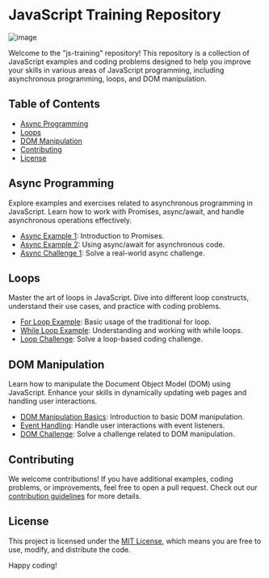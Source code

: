 # JavaScript Training Repository

![image](https://global.discourse-cdn.com/sitepoint/original/3X/b/5/b59a78e2ed76c705f3c0dcb300f3f222aefdcd99.png)

Welcome to the "js-training" repository! This repository is a collection of JavaScript examples and coding problems designed to help you improve your skills in various areas of JavaScript programming, including asynchronous programming, loops, and DOM manipulation.

## Table of Contents

- [Async Programming](#async-programming)
- [Loops](#loops)
- [DOM Manipulation](#dom-manipulation)
- [Contributing](#contributing)
- [License](#license)

## Async Programming

Explore examples and exercises related to asynchronous programming in JavaScript. Learn how to work with Promises, async/await, and handle asynchronous operations effectively.

- [Async Example 1](async-examples/example1.js): Introduction to Promises.
- [Async Example 2](async-examples/example2.js): Using async/await for asynchronous code.
- [Async Challenge 1](async-challenges/challenge1.js): Solve a real-world async challenge.

## Loops

Master the art of loops in JavaScript. Dive into different loop constructs, understand their use cases, and practice with coding problems.

- [For Loop Example](loop-examples/for-loop.js): Basic usage of the traditional for loop.
- [While Loop Example](loop-examples/while-loop.js): Understanding and working with while loops.
- [Loop Challenge](loop-challenges/challenge.js): Solve a loop-based coding challenge.

## DOM Manipulation

Learn how to manipulate the Document Object Model (DOM) using JavaScript. Enhance your skills in dynamically updating web pages and handling user interactions.

- [DOM Manipulation Basics](dom-examples/dom-basics.js): Introduction to basic DOM manipulation.
- [Event Handling](dom-examples/event-handling.js): Handle user interactions with event listeners.
- [DOM Challenge](dom-challenges/challenge.js): Solve a challenge related to DOM manipulation.

## Contributing

We welcome contributions! If you have additional examples, coding problems, or improvements, feel free to open a pull request. Check out our [contribution guidelines](CONTRIBUTING.md) for more details.

## License

This project is licensed under the [MIT License](LICENSE), which means you are free to use, modify, and distribute the code.

Happy coding!
